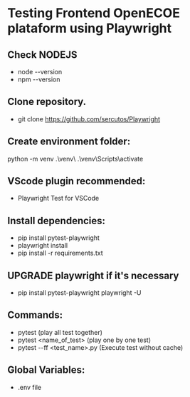 # Testing Frontend OpenECOE plataform using Playwright

## Check NODEJS
- node --version
- npm --version
## Clone repository.

- git clone https://github.com/sercutos/Playwright
## Create environment folder: 
python -m venv .\venv\ 
.\venv\Scripts\activate
## VScode plugin recommended:
- Playwright Test for VSCode
## Install dependencies:
- pip install pytest-playwright
- playwright install
- pip install -r requirements.txt
## UPGRADE playwright if it's necessary
- pip install pytest-playwright playwright -U
## Commands:
- pytest (play all test together)
- pytest <name_of_test> (play one by one test)
- pytest --ff <test_name>.py (Execute test without  cache)
## Global Variables:
- .env file

